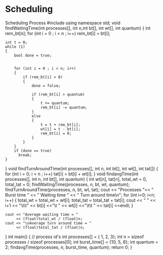 # Scheduling
Scheduling Process
#include<iostream>
using namespace std;
void findWaitingTime(int processes[], int n,int bt[], int wt[], int quantum)
{
    int rem_bt[n];
    for (int i = 0 ; i < n ; i++)
        rem_bt[i] =  bt[i];
 
    int t = 0;
    while (1)
    {
        bool done = true;
 
        
        for (int i = 0 ; i < n; i++)
        {
            if (rem_bt[i] > 0)
            {
                done = false;
 
                if (rem_bt[i] > quantum)
                {
                    t += quantum;
                    rem_bt[i] -= quantum;
                }
                else
                {
                    t = t + rem_bt[i];
                    wt[i] = t - bt[i];
                    rem_bt[i] = 0;
                }
            }
        }
        if (done == true)
          break;
    }
}
void findTurnAroundTime(int processes[], int n,
                        int bt[], int wt[], int tat[])
{
    for (int i = 0; i < n ; i++)
        tat[i] = bt[i] + wt[i];
}
void findavgTime(int processes[], int n, int bt[],
                                     int quantum)
{
    int wt[n], tat[n], total_wt = 0, total_tat = 0;
    findWaitingTime(processes, n, bt, wt, quantum);
    findTurnAroundTime(processes, n, bt, wt, tat);
    cout << "Processes "<< " Burst time "
         << " Waiting time " << " Turn around time\n";
    for (int i=0; i<n; i++)
    {
        total_wt = total_wt + wt[i];
        total_tat = total_tat + tat[i];
        cout << " " << i+1 << "\t\t" << bt[i] <<"\t "
             << wt[i] <<"\t\t " << tat[i] <<endl;
    }
 
    cout << "Average waiting time = "
         << (float)total_wt / (float)n;
    cout << "\nAverage turn around time = "
         << (float)total_tat / (float)n;
}
int main()
{
    // process id's
    int processes[] = { 1, 2, 3};
    int n = sizeof processes / sizeof processes[0];
    int burst_time[] = {10, 5, 8};
    int quantum = 2;
    findavgTime(processes, n, burst_time, quantum);
    return 0;
}
